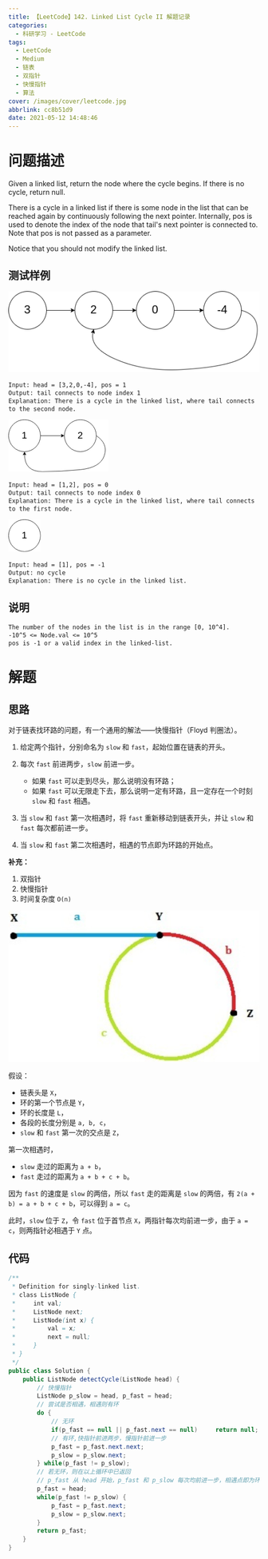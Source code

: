 ```yaml
---
title: 【LeetCode】142. Linked List Cycle II 解题记录
categories:
  - 科研学习 - LeetCode
tags:
  - LeetCode
  - Medium
  - 链表
  - 双指针
  - 快慢指针
  - 算法
cover: /images/cover/leetcode.jpg
abbrlink: cc8b51d9
date: 2021-05-12 14:48:46
---
```


# 问题描述

Given a linked list, return the node where the cycle begins. If there is no cycle, return null.

There is a cycle in a linked list if there is some node in the list that can be reached again by continuously following the next pointer. Internally, pos is used to denote the index of the node that tail's next pointer is connected to. Note that pos is not passed as a parameter.

Notice that you should not modify the linked list.

## 测试样例

![](/images/【LeetCode】142-Linked-List-Cycle-II-解题记录/2021-05-12-14-36-50.png)

```
Input: head = [3,2,0,-4], pos = 1
Output: tail connects to node index 1
Explanation: There is a cycle in the linked list, where tail connects to the second node.
```

![](/images/【LeetCode】142-Linked-List-Cycle-II-解题记录/2021-05-12-14-37-57.png)

```
Input: head = [1,2], pos = 0
Output: tail connects to node index 0
Explanation: There is a cycle in the linked list, where tail connects to the first node.
```

![](/images/【LeetCode】142-Linked-List-Cycle-II-解题记录/2021-05-12-14-38-21.png)

```
Input: head = [1], pos = -1
Output: no cycle
Explanation: There is no cycle in the linked list.
```

## 说明

```
The number of the nodes in the list is in the range [0, 10^4].
-10^5 <= Node.val <= 10^5
pos is -1 or a valid index in the linked-list.
```

# 解题

## 思路

对于链表找环路的问题，有一个通用的解法——快慢指针（Floyd 判圈法）。

1. 给定两个指针，分别命名为 `slow` 和 `fast`，起始位置在链表的开头。
1.  每次 `fast` 前进两步，`slow` 前进一步。
    - 如果 `fast` 可以走到尽头，那么说明没有环路；
    - 如果 `fast` 可以无限走下去，那么说明一定有环路，且一定存在一个时刻 `slow` 和 `fast` 相遇。
    
1. 当 `slow` 和 `fast` 第一次相遇时，将 `fast` 重新移动到链表开头，并让 `slow` 和 `fast` 每次都前进一步。
1. 当 `slow` 和 `fast` 第二次相遇时，相遇的节点即为环路的开始点。

**补充：**

1. 双指针
1. 快慢指针
1. 时间复杂度 `O(n)`


![](/images/【LeetCode】142-Linked-List-Cycle-II-解题记录/2021-05-12-14-42-21.png)

假设：
- 链表头是 `X`，
- 环的第一个节点是 `Y`，
- 环的长度是 `L`，
- 各段的长度分别是 `a, b, c`，
- `slow` 和 `fast` 第一次的交点是 `Z`，

第一次相遇时，
  - `slow` 走过的距离为 `a + b`，
  - `fast` 走过的距离为 `a + b + c + b`。

因为 `fast` 的速度是 `slow` 的两倍，所以 `fast` 走的距离是 `slow` 的两倍，有 `2(a + b) = a + b + c + b`，可以得到 `a = c`。

此时，`slow` 位于 `Z`，令 `fast` 位于首节点 `X`，两指针每次均前进一步，由于 `a = c`，则两指针必相遇于 `Y` 点。

## 代码

```java
/**
 * Definition for singly-linked list.
 * class ListNode {
 *     int val;
 *     ListNode next;
 *     ListNode(int x) {
 *         val = x;
 *         next = null;
 *     }
 * }
 */
public class Solution {
    public ListNode detectCycle(ListNode head) {
        // 快慢指针
        ListNode p_slow = head, p_fast = head;
        // 尝试是否相遇，相遇则有环
        do {
            // 无环
            if(p_fast == null || p_fast.next == null)     return null;
            // 有环,快指针前进两步，慢指针前进一步
            p_fast = p_fast.next.next;
            p_slow = p_slow.next;
        } while(p_fast != p_slow);
        // 若无环，则在以上循环中已返回
        // p_fast 从 head 开始，p_fast 和 p_slow 每次均前进一步，相遇点即为环交点
        p_fast = head;
        while(p_fast != p_slow) {
            p_fast = p_fast.next;
            p_slow = p_slow.next;
        }
        return p_fast;
    }
}
```
